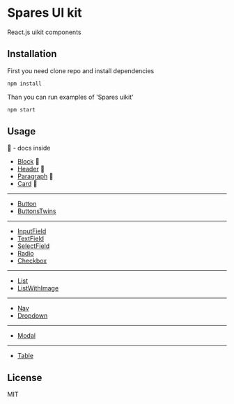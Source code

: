# Spares UI kit

React.js uikit components

## Installation

First you need clone repo and install dependencies

```sh
npm install
```

Than you can run examples of 'Spares uikit'

```sh
npm start
```


## Usage

:page_facing_up: - docs inside

- [Block](https://github.com/korchemkin/spares/tree/master/src/block) 📖
- [Header](https://github.com/korchemkin/spares/tree/master/src/header)  📖
- [Paragraph](https://github.com/korchemkin/spares/tree/master/src/paragraph)  📖
- [Card](https://github.com/korchemkin/spares/tree/master/src/card)  📖

___

- [Button](https://github.com/korchemkin/spares/tree/master/src/button)
- [ButtonsTwins](https://github.com/korchemkin/spares/tree/master/src/buttons_twins)

___

- [InputField](https://github.com/korchemkin/spares/tree/master/src/input_field)
- [TextField](https://github.com/korchemkin/spares/tree/master/src/text_field)
- [SelectField](https://github.com/korchemkin/spares/tree/master/src/select_field)
- [Radio](https://github.com/korchemkin/spares/tree/master/src/radio)
- [Checkbox](https://github.com/korchemkin/spares/tree/master/src/checkbox)

___

- [List](https://github.com/korchemkin/spares/tree/master/src/list)
- [ListWithImage](https://github.com/korchemkin/spares/tree/master/src/list_with_image)

___

- [Nav](https://github.com/korchemkin/spares/tree/master/src/nav)
- [Dropdown](https://github.com/korchemkin/spares/tree/master/src/dropdown)

___

- [Modal](https://github.com/korchemkin/spares/tree/master/src/modal)

___

- [Table](https://github.com/korchemkin/spares/tree/master/src/table)

## License

MIT
